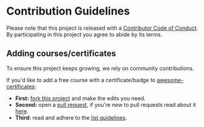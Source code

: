 # Contribution Guidelines 
Please note that this project is released with a [Contributor Code of Conduct](code-of-conduct.md). By participating in this project you agree to abide by its terms.

## Adding courses/certificates
To ensure this project keeps growing, we rely on community contributions. 

If you'd like to add a free course with a certificate/badge to [awesome-certificates](https://github.com/Panxproject/awesome-certificates#readme):
- **First:** [fork this project](https://github.com/PanXProject/awesome-certificates/fork) and make the edits you need. 
- **Second:** open a [pull request](https://github.com/PanXProject/awesome-certificates/compare), if you're new to pull requests read about it [here](https://docs.github.com/en/pull-requests/collaborating-with-pull-requests/proposing-changes-to-your-work-with-pull-requests/creating-a-pull-request).
- **Third:** read and adhere to the [list guidelines](pull_request_template.md).
